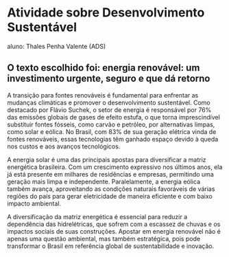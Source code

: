 # Atividade sobre Desenvolvimento Sustentável

aluno: Thales Penha Valente (ADS)


## O texto escolhido foi: energia renovável: um investimento urgente, seguro e que dá retorno

A transição para fontes renováveis é fundamental para enfrentar as mudanças climáticas e promover o desenvolvimento sustentável. Como destacado por Flávio Suchek, o setor de energia é responsável por 76% das emissões globais de gases de efeito estufa, o que torna imprescindível substituir fontes fósseis, como carvão e petróleo, por alternativas limpas, como solar e eólica. No Brasil, com 83% de sua geração elétrica vinda de fontes renováveis, essas tecnologias têm ganhado espaço devido à queda nos custos e aos avanços tecnológicos.

A energia solar é uma das principais apostas para diversificar a matriz energética brasileira. Com um crescimento expressivo nos últimos anos, ela já está presente em milhares de residências e empresas, permitindo uma geração mais limpa e independente. Paralelamente, a energia eólica também avança, aproveitando as condições naturais favoráveis de várias regiões do país para gerar eletricidade de maneira eficiente e com baixo impacto ambiental.

A diversificação da matriz energética é essencial para reduzir a dependência das hidrelétricas, que sofrem com a escassez de chuvas e os impactos sociais de suas construções. Apostar em energia renovável não é apenas uma questão ambiental, mas também estratégica, pois pode transformar o Brasil em referência global de sustentabilidade e inovação.
